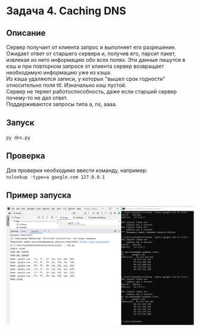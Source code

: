 # Задача 4. Caching DNS

## Oписание  
Сервер получает от клиента запрос и выполняет его разрешение. Ожидает ответ от старшего сервера и, получив его, парсит пакет,   
извлекая из него информацию обо всех полях. Эти данные пишутся в кэш и при повторном запросе от клиента сервер возвращает необходимую информацию уже из кэша.   
Из кэша удаляются записи, у которых "вышел срок годности" относительно поля ttl. Изначально кэш пустой.   
Сервер не теряет работоспособность, даже если старший сервер почему-то не дал ответ.  
Поддерживаются запросы типа a, ns, aaaa.

## Запуск  
`py dns.py`

## Проверка  
Для проверки необходимо ввести команду, например:  
`nslookup -type=a google.com 127.0.0.1`
 
## Пример запуска  
![Image alt](ex.png)
